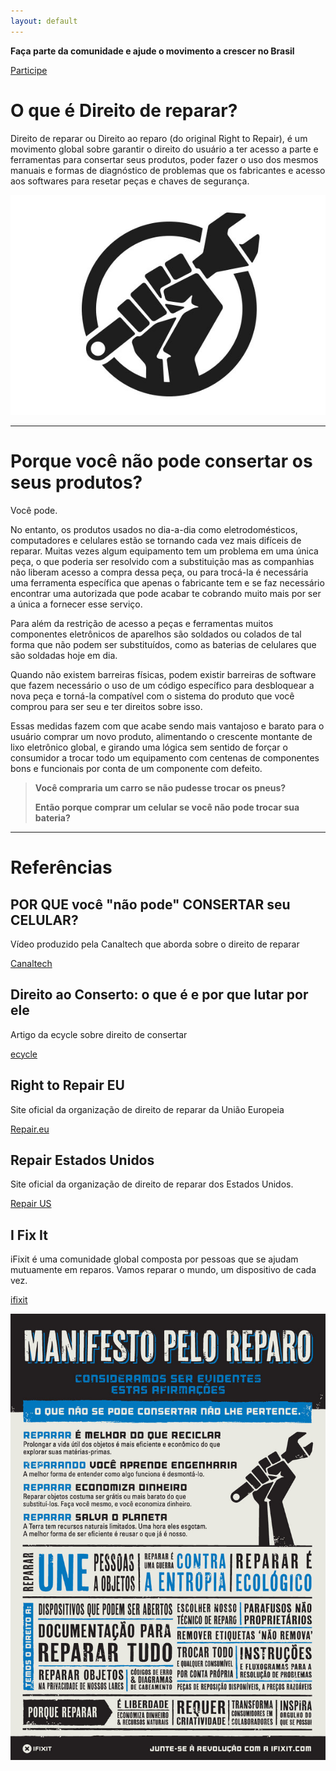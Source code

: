 ```yaml
---
layout: default
---
```


**Faça parte da comunidade e ajude o movimento a crescer no Brasil**

[Participe](./participe.md)

# O que é Direito de reparar?

Direito de reparar ou Direito ao reparo (do original Right to Repair), é um movimento global sobre garantir o direito do usuário a ter acesso a parte e ferramentas para consertar seus produtos, poder fazer o uso dos mesmos manuais e formas de diagnóstico de problemas que os fabricantes e acesso aos softwares para resetar peças e chaves de segurança.

![Logo Right to Repair](./logo_RtR.jpg)

* * *

# Porque você não pode consertar os seus produtos?

Você pode. 

No entanto, os produtos usados no dia-a-dia como eletrodomésticos, computadores e celulares estão se tornando cada vez mais difíceis de reparar. Muitas vezes algum equipamento tem um problema em uma única peça, o que poderia ser resolvido com a substituição mas as companhias não liberam acesso a compra dessa peça, ou para trocá-la é necessária uma ferramenta específica que apenas o fabricante tem e se faz necessário encontrar uma autorizada que pode acabar te cobrando muito mais por ser a única a fornecer esse serviço. 

Para além da restrição de acesso a peças e ferramentas muitos componentes eletrônicos de aparelhos são soldados ou colados de tal forma que não podem ser substituídos, como as baterias de celulares que são soldadas hoje em dia.

Quando não existem barreiras físicas, podem existir barreiras de software que fazem necessário o uso de um código específico para desbloquear a nova peça e torná-la compatível com o sistema do produto que você comprou para ser seu e ter direitos sobre isso.

Essas medidas fazem com que acabe sendo mais vantajoso e barato para o usuário comprar um novo produto, alimentando o crescente montante de lixo eletrônico global, e girando uma lógica sem sentido de forçar o consumidor a trocar todo um equipamento com centenas de componentes bons e funcionais por conta de um componente com defeito.

> **Você compraria um carro se não pudesse trocar os pneus?**
>
> **Então porque comprar um celular se você não pode trocar sua bateria?**

* * *

# Referências

## POR QUE você "não pode" CONSERTAR seu CELULAR?

Vídeo produzido pela Canaltech que aborda sobre o direito de reparar

[Canaltech](https://youtu.be/Z4ytOLJkMu4)

## Direito ao Conserto: o que é e por que lutar por ele

Artigo da ecycle sobre direito de consertar

[ecycle](https://www.ecycle.com.br/direito-ao-conserto/)

## Right to Repair EU

Site oficial da organização de direito de reparar da União Europeia

[Repair.eu](https://repair.eu/)

## Repair Estados Unidos

Site oficial da organização de direito de reparar dos Estados Unidos. 

[Repair US](https://www.repair.org/)

## I Fix It

iFixit é uma comunidade global composta por pessoas que se ajudam mutuamente em reparos. Vamos reparar o mundo, um dispositivo de cada vez.

[ifixit](https://pt.ifixit.com/)

![Manifesto reparo](./manifesto_ifixit.jpg)

<!--- * * *

* * *

 blllla 

# LEIA MAIS SOBRE:

## Segurança e sla o que dos produtos pelas empresas

[Segurança](./seguranca.html)

* * *

## O Lixo eletrônico ou E-Waste

[Lixo eletrônico](./ewaste.html) -->